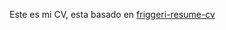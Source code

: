 Este es mi CV, esta basado en [friggeri-resume-cv](https://www.latextemplates.com/template/friggeri-resume-cv)
